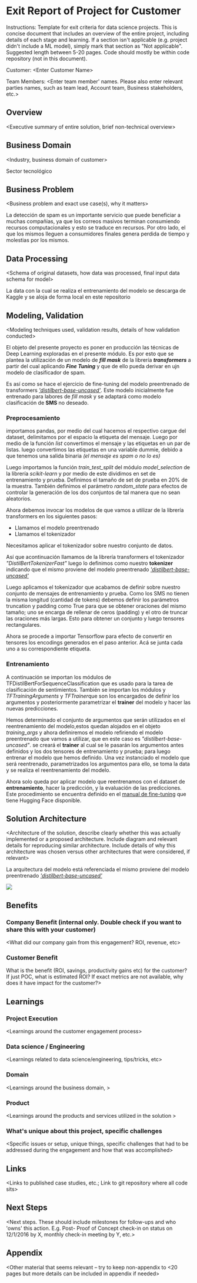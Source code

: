 # Exit Report of Project <X> for Customer <Y>

Instructions: Template for exit criteria for data science projects. This is concise document that includes an overview of the entire project, including details of each stage and learning. If a section isn't applicable (e.g. project didn't include a ML model), simply mark that section as "Not applicable". Suggested length between 5-20 pages. Code should mostly be within code repository (not in this document).

Customer: <Enter Customer Name\>

Team Members: <Enter team member' names. Please also enter relevant parties names, such as team lead, Account team, Business stakeholders, etc.\>

##	Overview

<Executive summary of entire solution, brief non-technical overview\>

##	Business Domain
<Industry, business domain of customer\>

Sector tecnológico

##	Business Problem
<Business problem and exact use case(s), why it matters\>

La detección  de spam es un importante servicio que puede beneficiar a muchas compañias, ya que los correos masivos terminan consumiendo recursos computacionales y esto se traduce en recursos. Por otro lado, el que los mismos lleguen a consumidores finales genera perdida de tiempo y molestias por los mismos. 

##	Data Processing
<Schema of original datasets, how data was processed, final input data schema for model\>

La data con la cual se realiza el entrenamiento del modelo se descarga de Kaggle y se aloja de forma local en este repositorio

##	Modeling, Validation
<Modeling techniques used, validation results, details of how validation conducted\>



El objeto del presente proyecto es poner en producción las técnicas de Deep Learning exploradas en el presente módulo.  Es por esto  que se plantea la utilización de un modelo de _**fill mask**_ de la librería **_transformers_** a partir del cual aplicando **_Fine Tuning_** y que de ello pueda derivar en ujn modelo de clasificador de spam. 


Es así como se hace el ejercicio de fine-tuning del modelo preentrenado de transformers  [_'distilbert-base-uncased'_](https://huggingface.co/distilbert-base-uncased?text=Paris+is+the+%5BMASK%5D+of+France.). Este modelo inicialmente fue entrenado para labores de _fill mask_ y se adaptará  como modelo clasificación  de **SMS** no  deseado. 

### Preprocesamiento
	
importamos pandas, por medio del cual hacemos el respectivo cargue del dataset, delimitamos por el espacio la  etiqueta del mensaje. Luego por medio de la función _list_ convertimos el mensaje y las etiquetas en un par de listas. luego convertimos las etiquetas en una variable dummie, debido a que tenemos una salida binaria  _(el mensaje es spam o no lo es)_
	
Luego importamos la función *train_test_split*  del módulo *model_selection* de la librería *scikit-learn*  y por medio de este dividimos  en set de entrenamiento y prueba. Definimos el tamaño de set de prueba en 20% de la muestra. También definimos el parámetro *random_state* para efectos de controlar la generación  de los dos conjuntos de tal manera que  no sean aleatorios. 

	
Ahora debemos invocar los modelos de que vamos a utilizar de la librería transformers  en los siguientes pasos: 

* Llamamos el modelo preentrenado
* Llamamos el tokenizador 

Necesitamos aplicar el tokenizador sobre nuestro conjunto de datos. 

Así que acontinuación llamamos de la librería transformers el tokenizador _"DistilBertTokenizerFast"_ luego lo definimos como nuestro **tokenizer** indicando que el mismo proviene del modelo preentrenado [_'distilbert-base-uncased'_](https://huggingface.co/distilbert-base-uncased?text=Paris+is+the+%5BMASK%5D+of+France.)
	
	
Luego  aplicamos el tokenizador que acabamos de definir sobre nuestro conjunto  de mensajes de entrenamiento y prueba. Como los SMS no tienen la misma longitud (cantidad de tokens) debemos definir los parámetros truncation y padding como True para que se obtener oraciones del mismo tamaño; uno se encarga de rellenar de ceros (padding) y el otro de truncar las oraciones más largas. Esto para obtener un conjunto y luego tensores rectangulares. 
	
Ahora se procede a importar Tensorflow para efecto de convertir en tensores los encodings generados en el paso anterior. Acá se junta cada uno a su correspondiente etiqueta.
	
### Entrenamiento
	
A continuación se importan los módulos de TFDistilBertForSequenceClassification que es usado para la tarea de clasificación  de sentimientos. También se importan los módulos  y *TFTrainingArguments* y *TFTrainer*que son los encargados de definir los argumentos  y posteriormente parametrizar el **trainer** del modelo y  hacer las nuevas predicciones. 

Hemos determinado el conjunto de argumentos que serán utilizados en el reentrenamiento del modelo,estos quedan alojados en  el  objeto *training_args*   y  ahora definiremos el modelo refiriendo el modelo preentrenado que vamos a utilizar, que en este caso es  _"distilbert-base-uncased"_. se creará el **trainer** al cual se le pasarán los argumentos antes definidos   y los dos tensores de entrenamiento y prueba; para luego  entrenar el modelo que hemos definido. Una vez instanciado el modelo que será reentrenado, parametrizados los argumentos para ello, se toma la data y se realiza el reentrenamiento del modelo.
	
Ahora solo queda por aplicar modelo que reentrenamos con el dataset de **entrenamiento**, hacer la predicción, y la evaluación de las predicciones. Este procedimiento se encuentra definido en el [manual de fine-tuning](https://huggingface.co/transformers/v3.5.1/training.html) que tiene Hugging Face disponible. 

##	Solution Architecture
<Architecture of the solution, describe clearly whether this was actually implemented or a proposed architecture. Include diagram and relevant details for reproducing similar architecture. Include details of why this architecture was chosen versus other architectures that were considered, if relevant\>
	
La arquitectura del modelo está referenciada el mismo proviene del modelo preentrenado [_'distilbert-base-uncased'_](https://huggingface.co/distilbert-base-uncased?text=Paris+is+the+%5BMASK%5D+of+France.)
	
	
![]((https://github.com/dfbenavidesr/Module-VI-Team-Data-Science-Project/blob/fb70f3fc16b5cb36f518b6e9778556b917faa956/docs/modeling/Accuray.jpg))

##	Benefits
	
###	Company Benefit (internal only. Double check if you want to share this with your customer)
<What did our company gain from this engagement? ROI, revenue,  etc\>

###	Customer Benefit
What is the benefit (ROI, savings, productivity gains etc)  for the customer? If just POC, what is estimated ROI? If exact metrics are not available, why does it have impact for the customer?\>

##	Learnings

### 	Project Execution
<Learnings around the customer engagement process\>

### Data science / Engineering
<Learnings related to data science/engineering, tips/tricks, etc\>


### Domain
<Learnings around the business domain, \>

### Product
<Learnings around the products and services utilized in the solution \>

###	What's unique about this project, specific challenges
<Specific issues or setup, unique things, specific challenges that had to be addressed during the engagement and how that was accomplished\>

##	Links
<Links to published case studies, etc.; Link to git repository where all code sits\>

##	Next Steps
 
<Next steps. These should include milestones for follow-ups and who 'owns' this action. E.g. Post- Proof of Concept check-in on status on 12/1/2016 by X, monthly check-in meeting by Y, etc.\>

## Appendix
<Other material that seems relevant – try to keep non-appendix to <20 pages but more details can be included in appendix if needed\>
